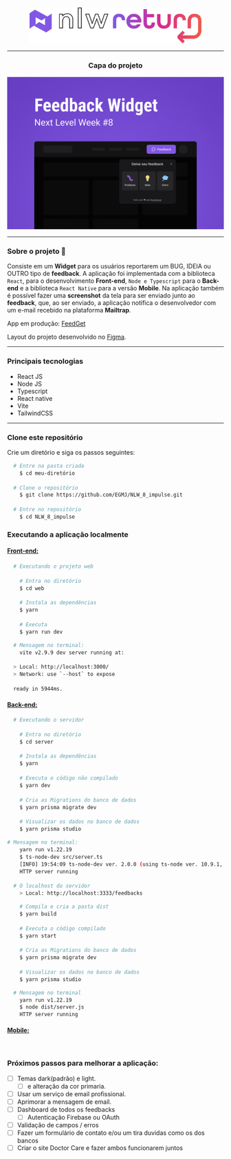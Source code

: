 <p align="center"><img width="400" src="./images/logo-nlw-return.svg" alt=""></p>

---

<div align="center" >

  ### Capa do projeto

</div>
<p align="center"><img width="max-width" src="./images/capa.png" alt=""></p>

---

### Sobre o projeto :pencil:

Consiste em um **Widget** para os usuários reportarem um BUG, IDEIA ou OUTRO tipo de **feedback**. A aplicação foi implementada com a biblioteca `React`, para o desenvolvimento **Front-end**, `Node e Typescript` para o **Back-end** e a biblioteca `React Native` para a versão **Mobile**.
Na aplicação também é possível fazer uma **screenshot** da tela para ser enviado junto ao **feedback**, que, ao ser enviado, a aplicação notifica o desenvolvedor com um e-mail recebido na plataforma **Mailtrap**.

App em produção: [FeedGet](https://nlw-return-egmj.vercel.app/)

Layout do projeto desenvolvido no [Figma](https://www.figma.com/community/file/1102912516166573468).

---

### Principais tecnologias

- React JS
- Node JS
- Typescript
- React native
- Vite
- TailwindCSS

----

### Clone este repositório

Crie um diretório e siga os passos seguintes:

```bash
  # Entre na pasta criada
    $ cd meu-diretório

  # Clone o repositório
    $ git clone https://github.com/EGMJ/NLW_8_impulse.git
  
  # Entre no repositório
    $ cd NLW_8_impulse
```

### Executando a aplicação localmente

#### [Front-end:](./web/README.md)
```bash
  # Executando o projeto web
    
    # Entra no diretório 
    $ cd web 
    
    # Instala as dependências
    $ yarn 
    
    # Executa
    $ yarn run dev 
```
```bash
  # Mensagem no terminal:
    vite v2.9.9 dev server running at:

  > Local: http://localhost:3000/
  > Network: use `--host` to expose

  ready in 5944ms.
```
#### [Back-end:](./server/README.md)
```bash
  # Executando o servidor
    
    # Entra no diretório 
    $ cd server 

    # Instala as dependências
    $ yarn 
    
    # Executa o código não compilado
    $ yarn dev 
    
    # Cria as Migrations do banco de dados
    $ yarn prisma migrate dev 
    
    # Visualizar os dados no banco de dados
    $ yarn prisma studio 
```
```bash
# Mensagem no terminal:
    yarn run v1.22.19
    $ ts-node-dev src/server.ts
    [INFO] 19:54:09 ts-node-dev ver. 2.0.0 (using ts-node ver. 10.9.1, typescript ver. 4.8.4)
    HTTP server running

  # O localhost do servidor
    > Local: http://localhost:3333/feedbacks

```
```bash
    # Compila e cria a pasta dist
    $ yarn build 
    
    # Executa o código compilado
    $ yarn start 
    
    # Cria as Migrations do banco de dados
    $ yarn prisma migrate dev 
    
    # Visualizar os dados no banco de dados
    $ yarn prisma studio 
```
```bash
  # Mensagem no terminal
    yarn run v1.22.19
    $ node dist/server.js
    HTTP server running
```

#### [Mobile:](./mobile/README.md)
```bash
  
```

### Próximos passos para melhorar a aplicação:

- [ ] Temas dark(padrão) e light.
    - [ ] e alteração da cor primaria.
- [ ] Usar um serviço de email profissional.
- [ ] Aprimorar a mensagem de email.
- [ ] Dashboard de todos os feedbacks
    - [ ] Autenticação Firebase ou OAuth
- [ ] Validação de campos / erros
- [ ] Fazer um formulário de contato e/ou um tira duvidas como os dos bancos
- [ ] Criar o site Doctor Care e fazer ambos funcionarem juntos